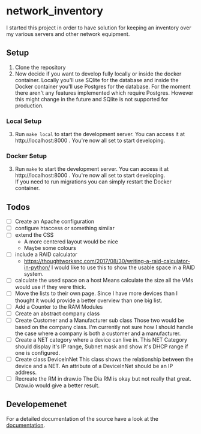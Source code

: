 # network_inventory

I started this project in order to have solution for keeping an
inventory over my various servers and other network equipment.

## Setup

1. Clone the repository
2. Now decide if you want to develop fully locally or inside the docker
   container. Locally you'll use SQlite for the database and inside the Docker
   container you'll use Postgres for the database. For the moment there aren't
   any features implemented which require Postgres. However this might change
   in the future and SQlite is not supported for production.

### Local Setup
3. Run `make local` to start the development server. You can access it at
   http://localhost:8000 . You're now all set to start developing.

### Docker Setup
3. Run `make` to start the development server. You can access it
   at   http://localhost:8000 . You're now all set to start developing. \
   If you need to run migrations you can simply restart the Docker container.

## Todos
- [ ] Create an Apache configuration
- [ ] configure htaccess or something similar
- [ ] extend the CSS
    - A more centered layout would be nice
    - Maybe some colours
- [ ] include a RAID calculator
    - <https://thoughtworksnc.com/2017/08/30/writing-a-raid-calculator-in-python/>
      I would like to use this to show the usable space in a RAID system.
- [ ] calculate the used space on a host
    Means calculate the size all the VMs would use if they were thick.
- [ ] Move the lists to their own page. Since I have more devices than I thought it would provide a better
    overview than one big list.
- [ ] Add a Counter to the RAM Modules
- [ ] Create an abstract company class
- [ ] Create Customer and a Manufacturer sub class
    Those two would be based on the company class. I'm currently not sure
    how I should handle the case where a company is both a customer and a
    manufacturer.
- [ ] Create a NET category where a device can live in.
    This NET Category should display it's IP range, Subnet mask and show
    it's DHCP range if one is configured.
- [ ] Create class DeviceInNet
    This class shows the relationship between the device and a NET. An
    attribute of a DeviceInNet should be an IP address.
- [ ] Recreate the RM in draw.io
    The Dia RM is okay but not really that great. Draw.io would give a
    better result.

## Developemenet

For a detailed documentation of the source have a look at the
[documentation](https://git.2li.ch/Nebucatnetzer/network_inventory/src/branch/master/docs/docs.org).